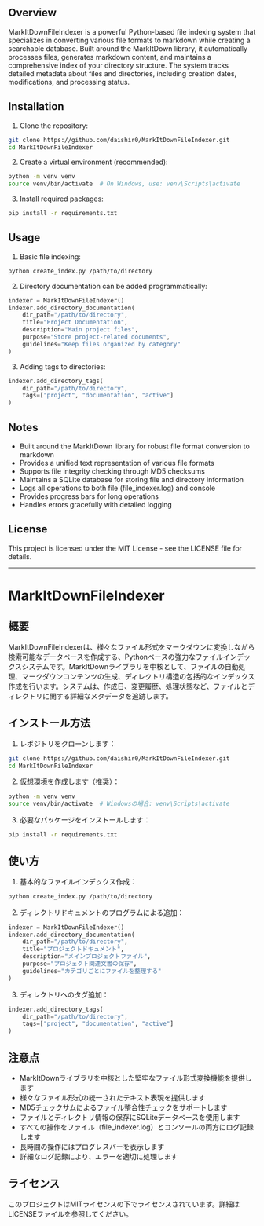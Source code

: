 ## Overview
MarkItDownFileIndexer is a powerful Python-based file indexing system that specializes in converting various file formats to markdown while creating a searchable database. Built around the MarkItDown library, it automatically processes files, generates markdown content, and maintains a comprehensive index of your directory structure. The system tracks detailed metadata about files and directories, including creation dates, modifications, and processing status.

## Installation
1. Clone the repository:
```bash
git clone https://github.com/daishir0/MarkItDownFileIndexer.git
cd MarkItDownFileIndexer
```

2. Create a virtual environment (recommended):
```bash
python -m venv venv
source venv/bin/activate  # On Windows, use: venv\Scripts\activate
```

3. Install required packages:
```bash
pip install -r requirements.txt
```

## Usage
1. Basic file indexing:
```bash
python create_index.py /path/to/directory
```

2. Directory documentation can be added programmatically:
```python
indexer = MarkItDownFileIndexer()
indexer.add_directory_documentation(
    dir_path="/path/to/directory",
    title="Project Documentation",
    description="Main project files",
    purpose="Store project-related documents",
    guidelines="Keep files organized by category"
)
```

3. Adding tags to directories:
```python
indexer.add_directory_tags(
    dir_path="/path/to/directory",
    tags=["project", "documentation", "active"]
)
```

## Notes
- Built around the MarkItDown library for robust file format conversion to markdown
- Provides a unified text representation of various file formats
- Supports file integrity checking through MD5 checksums
- Maintains a SQLite database for storing file and directory information
- Logs all operations to both file (file_indexer.log) and console
- Provides progress bars for long operations
- Handles errors gracefully with detailed logging

## License
This project is licensed under the MIT License - see the LICENSE file for details.

---

# MarkItDownFileIndexer

## 概要
MarkItDownFileIndexerは、様々なファイル形式をマークダウンに変換しながら検索可能なデータベースを作成する、Pythonベースの強力なファイルインデックスシステムです。MarkItDownライブラリを中核として、ファイルの自動処理、マークダウンコンテンツの生成、ディレクトリ構造の包括的なインデックス作成を行います。システムは、作成日、変更履歴、処理状態など、ファイルとディレクトリに関する詳細なメタデータを追跡します。

## インストール方法
1. レポジトリをクローンします：
```bash
git clone https://github.com/daishir0/MarkItDownFileIndexer.git
cd MarkItDownFileIndexer
```

2. 仮想環境を作成します（推奨）：
```bash
python -m venv venv
source venv/bin/activate  # Windowsの場合: venv\Scripts\activate
```

3. 必要なパッケージをインストールします：
```bash
pip install -r requirements.txt
```

## 使い方
1. 基本的なファイルインデックス作成：
```bash
python create_index.py /path/to/directory
```

2. ディレクトリドキュメントのプログラムによる追加：
```python
indexer = MarkItDownFileIndexer()
indexer.add_directory_documentation(
    dir_path="/path/to/directory",
    title="プロジェクトドキュメント",
    description="メインプロジェクトファイル",
    purpose="プロジェクト関連文書の保存",
    guidelines="カテゴリごとにファイルを整理する"
)
```

3. ディレクトリへのタグ追加：
```python
indexer.add_directory_tags(
    dir_path="/path/to/directory",
    tags=["project", "documentation", "active"]
)
```

## 注意点
- MarkItDownライブラリを中核とした堅牢なファイル形式変換機能を提供します
- 様々なファイル形式の統一されたテキスト表現を提供します
- MD5チェックサムによるファイル整合性チェックをサポートします
- ファイルとディレクトリ情報の保存にSQLiteデータベースを使用します
- すべての操作をファイル（file_indexer.log）とコンソールの両方にログ記録します
- 長時間の操作にはプログレスバーを表示します
- 詳細なログ記録により、エラーを適切に処理します

## ライセンス
このプロジェクトはMITライセンスの下でライセンスされています。詳細はLICENSEファイルを参照してください。
